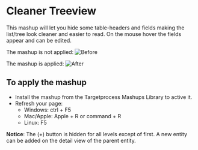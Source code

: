 Cleaner Treeview
============
This mashup will let you hide some table-headers and fields making the list/tree look cleaner and easier to read. On the mouse hover the fields appear and can be edited.

The mashup is not applied:
![Before](https://github.com/TargetProcess/TP3MashupLibrary/raw/master/Cleaner%20Treeview/CleanerTreeview-1.png)

The mashup is applied:
![After](https://github.com/TargetProcess/TP3MashupLibrary/raw/master/Cleaner%20Treeview/CleanerTreeview-2.png)

## To apply the mashup

* Install the mashup from the Targetprocess Mashups Library to active it.
* Refresh your page:
	* Windows: ctrl + F5
	* Mac/Apple: Apple + R or command + R
	* Linux: F5

__Notice__:
The (+) button is hidden for all levels except of first. 
A new entity can be added on the detail view of the parent entity.
